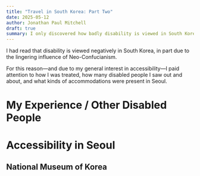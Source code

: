 ```yaml
---
title: "Travel in South Korea: Part Two"
date: 2025-05-12
author: Jonathan Paul Mitchell
draft: true
summary: I only discovered how badly disability is viewed in South Korea after I booked a holiday there.
---
```


I had read that disability is viewed negatively in South Korea, in part due to the lingering influence of Neo-Confucianism.

For this reason—and due to my general interest in accessibility—I paid attention to how I was treated, how many disabled people I saw out and about, and what kinds of accommodations were present in Seoul.

# My Experience / Other Disabled People

# Accessibility in Seoul

## National Museum of Korea

